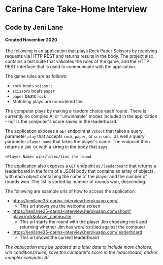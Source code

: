 # Carina Care Take-Home Interview #
## Code by Jeni Lane ##
#### Created November 2020 ####

The following is an application that plays Rock Paper Scissors by receiving requests via HTTP REST and returns results in the body. The project also contains a test suite that validates the rules of the game, and the HTTP REST interface that is used to communicate with the application.

The game rules are as follows:
- `rock` beats `scissors`
- `scissors` beats `paper`
- `paper` beats `rock`
- Matching plays are considered ties

The computer plays by making a random choice each round. There is currently no complex AI or "unwinnable" modes included in the application - nor is the computer's score saved in the leaderboard.

The application exposes a `GET` endpoint at `/shoot` that takes a query parameter `play` that accepts `rock`, `paper`, or `scissors`, as well a query parameter `player_name` that takes the player's name. The endpoint then returns a `200 OK` with a string in the body that says 

`<Player Name> wins/loses/ties the round`. 

The application also exposes a `GET` endpoint at `/leaderboard` that returns a leaderboard in the form of a JSON body that contains an array of objects, with each object containing the name of the player and the number of rounds won. The list is sorted by number of rounds won, descending.

The following are example urls of how to access the application:

- https://jenilane25-carina-interview.herokuapp.com/ 
    - This url shows you the welcome screen
- https://jenilane25-carina-interview.herokuapp.com/shoot?play=rock&player_name=Jim 
    - This url starts the round with the player Jim choosing rock and returning whether Jim has won/lost/tied against the computer
- https://jenilane25-carina-interview.herokuapp.com/leaderboard 
    - This url shows the current leaderboard

*The application may be updated at a later date to include more choices, win conditions/rules, save the computer's score in the leaderboard, and/or complex computer AI.*


